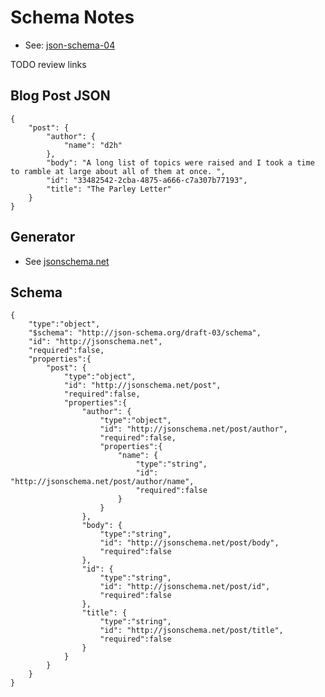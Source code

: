 # Schema Notes

* See: [json-schema-04]

[json-schema]: http://json-schema.org
[json-schema-core]: http://json-schema.org/latest/json-schema-core.html
[links]: http://json-schema.org/latest/json-schema-hypermedia.html
[json-schema-04]: http://tools.ietf.org/html/draft-zyp-json-schema-04

TODO review links

## Blog Post JSON

	{
	    "post": {
	        "author": {
	            "name": "d2h"
	        },
	        "body": "A long list of topics were raised and I took a time to ramble at large about all of them at once. ",
	        "id": "33482542-2cba-4875-a666-c7a307b77193",
	        "title": "The Parley Letter"
	    }
	}

## Generator

* See [jsonschema.net]

[jsonschema.net]: http://www.jsonschema.net/index.html

## Schema

	{
		"type":"object",
		"$schema": "http://json-schema.org/draft-03/schema",
		"id": "http://jsonschema.net",
		"required":false,
		"properties":{
			"post": {
				"type":"object",
				"id": "http://jsonschema.net/post",
				"required":false,
				"properties":{
					"author": {
						"type":"object",
						"id": "http://jsonschema.net/post/author",
						"required":false,
						"properties":{
							"name": {
								"type":"string",
								"id": "http://jsonschema.net/post/author/name",
								"required":false
							}
						}
					},
					"body": {
						"type":"string",
						"id": "http://jsonschema.net/post/body",
						"required":false
					},
					"id": {
						"type":"string",
						"id": "http://jsonschema.net/post/id",
						"required":false
					},
					"title": {
						"type":"string",
						"id": "http://jsonschema.net/post/title",
						"required":false
					}
				}
			}
		}
	}
